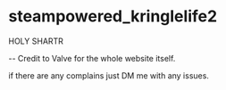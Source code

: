 # steampowered_kringlelife2
HOLY SHARTR

-- Credit to Valve for the whole website itself.

if there are any complains just DM me with any issues.
